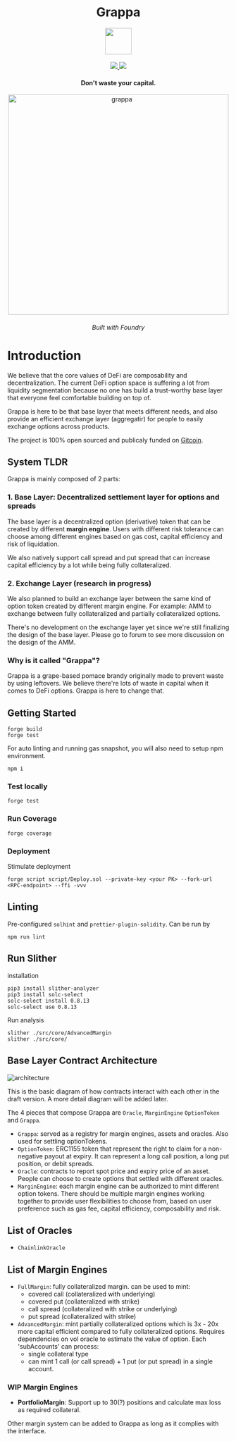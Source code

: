 <div align="center">
  <h1 align="center"> Grappa</h1>
  <img height=60 src="https://i.imgur.com/vSIO8xJ.png"> </image>
  <br/>
  <br/>
  <a href=https://github.com/antoncoding/grappa/actions/workflows/Slither.yml""><img src="https://github.com/antoncoding/grappa/actions/workflows/Slither.yml/badge.svg?branch=master" > </a>
  <a href=https://github.com/antoncoding/grappa/actions/workflows/CI.yml""><img src="https://github.com/antoncoding/grappa/actions/workflows/CI.yml/badge.svg?branch=master"> </a>

  <!-- reopen coverage badge again after foundry official launch coverage -->
  <!-- <a href="https://codecov.io/gh/antoncoding/grappa" >
<img src="https://codecov.io/gh/antoncoding/grappa/branch/master/graph/badge.svg?token=G52EOD1X5B"/>
</a> -->
  <h4 align="center"> Don't waste your capital.</h4>
  <p align="center">
    <!-- badge goes here -->
  </p>

<p align='center'>
    <img src='https://i.imgur.com/A04IOW6.jpg' alt='grappa' width="500" />
</p>  
<h6 align="center"> Built with Foundry</h6>

</div>

# Introduction

We believe that the core values of DeFi are composability and decentralization. The current DeFi option space is suffering a lot from liquidity segmentation because no one has build a trust-worthy base layer that everyone feel comfortable building on top of.

Grappa is here to be that base layer that meets different needs, and also provide an efficient exchange layer (aggregatir) for people to easily exchange options across products.

The project is 100% open sourced and publicaly funded on [Gitcoin](https://gitcoin.co/grants/7713/grappa-finance).

## System TLDR

Grappa is mainly composed of 2 parts:

### 1. Base Layer: Decentralized settlement layer for options and spreads

The base layer is a decentralized option (derivative) token that can be created by different **margin engine**. Users with different risk tolerance can choose among different engines based on gas cost, capital efficiency and risk of liquidation.

We also natively support call spread and put spread that can increase capital efficiency by a lot while being fully collateralized.

### 2. Exchange Layer (research in progress)

We also planned to build an exchange layer between the same kind of option token created by different margin engine. For example: AMM to exchange between fully collateralized and partially collateralized options.

There's no development on the exchange layer yet since we're still finalizing the design of the base layer. Please go to forum to see more discussion on the design of the AMM.

### Why is it called "Grappa"?

Grappa is a grape-based pomace brandy originally made to prevent waste by using leftovers. We believe there're lots of waste in capital when it comes to DeFi options. Grappa is here to change that.

## Getting Started

```shell
forge build
forge test
```

For auto linting and running gas snapshot, you will also need to setup npm environment.

```shell
npm i
```

### Test locally

```shell
forge test
```

### Run Coverage

```shell
forge coverage
```

### Deployment

Stimulate deployment

```shell
forge script script/Deploy.sol --private-key <your PK> --fork-url <RPC-endpoint> --ffi -vvv
```

## Linting

Pre-configured `solhint` and `prettier-plugin-solidity`. Can be run by

```shell
npm run lint
```

## Run Slither

installation

```shell
pip3 install slither-analyzer
pip3 install solc-select
solc-select install 0.8.13
solc-select use 0.8.13
```

Run analysis

```shell
slither ./src/core/AdvancedMargin
slither ./src/core/
```

## Base Layer Contract Architecture

![architecture](https://i.imgur.com/1HVOLYG.png)

This is the basic diagram of how contracts interact with each other in the draft version. A more detail diagram will be added later.

The 4 pieces that compose Grappa are `Oracle`, `MarginEngine` `OptionToken` and `Grappa`.

- `Grappa`: served as a registry for margin engines, assets and oracles. Also used for settling optionTokens.
- `OptionToken`: ERC1155 token that represent the right to claim for a non-negative payout at expiry. It can represent a long call position, a long put position, or debit spreads.
- `Oracle`: contracts to report spot price and expiry price of an asset. People can choose to create options that settled with different oracles.
- `MarginEngine`: each margin engine can be authorized to mint different option tokens. There should be multiple margin engines working together to provide user flexibilities to choose from, based on user preference such as gas fee, capital efficiency, composability and risk.

## List of Oracles

- `ChainlinkOracle`

## List of Margin Engines

- `FullMargin`: fully collateralized margin. can be used to mint:
  - covered call (collateralized with underlying)
  - covered put (collateralized with strike)
  - call spread (collateralized with strike or underlying)
  - put spread (collateralized with strike)
- `AdvancedMargin`: mint partially collateralized options which is 3x - 20x more capital efficient compared to fully collateralized options. Requires dependencies on vol oracle to estimate the value of option. Each 'subAccounts' can process:
  - single collateral type
  - can mint 1 call (or call spread) + 1 put (or put spread) in a single account.

### WIP Margin Engines

- **PortfolioMargin**: Support up to 30(?) positions and calculate max loss as required collateral.

Other margin system can be added to Grappa as long as it complies with the interface.
